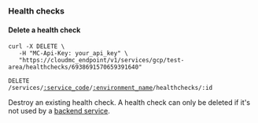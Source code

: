 ### Health checks

<!-------------------- DELETE A HEALTH CHECK -------------------->

#### Delete a health check

```shell
curl -X DELETE \
   -H "MC-Api-Key: your_api_key" \
   "https://cloudmc_endpoint/v1/services/gcp/test-area/healthchecks/6938691570659391640"
```

<code>DELETE /services/<a href="#administration-service-connections">:service_code</a>/<a href="#administration-environments">:environment_name</a>/healthchecks/:id</code>

Destroy an existing health check. A health check can only be deleted if it's not used by a [backend service](#gcp-backend-services).
